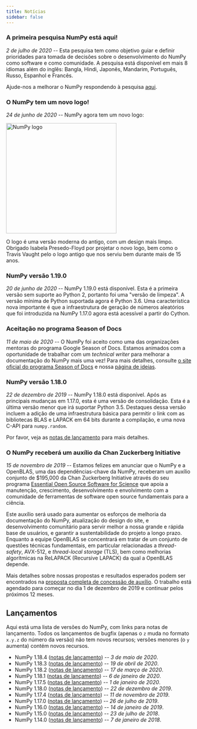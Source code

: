 ```yaml
---
title: Notícias
sidebar: false
---
```



### A primeira pesquisa NumPy está aqui!

_2 de julho de 2020_ -- Esta pesquisa tem como objetivo guiar e definir prioridades para tomada de decisões sobre o desenvolvimento do NumPy como software e como comunidade. A pesquisa está disponível em mais 8 idiomas além do inglês: Bangla, Hindi, Japonês, Mandarim, Português, Russo, Espanhol e Francês.

Ajude-nos a melhorar o NumPy respondendo à pesquisa [aqui](https://umdsurvey.umd.edu/jfe/form/SV_8bJrXjbhXf7saAl).


### O NumPy tem um novo logo!

_24 de junho de 2020_ -- NumPy agora tem um novo logo:

<img src="/images/logos/numpy_logo.svg" alt="NumPy logo" title="The new NumPy logo" width=300>

O logo é uma versão moderna do antigo, com um design mais limpo. Obrigado Isabela Presedo-Floyd por projetar o novo logo, bem como o Travis Vaught pelo o logo antigo que nos serviu bem durante mais de 15 anos.


### NumPy versão 1.19.0

_20 de junho de 2020_ -- NumPy 1.19.0 está disponível. Esta é a primeira versão sem suporte ao Python 2, portanto foi uma "versão de limpeza". A versão mínima de Python suportada agora é Python 3.6. Uma característica nova importante é que a infraestrutura de geração de números aleatórios que foi introduzida na NumPy 1.17.0 agora está acessível a partir do Cython.


### Aceitação no programa Season of Docs

_11 de maio de 2020_ -- O NumPy foi aceito como uma das organizações mentoras do programa Google Season of Docs. Estamos animados com a oportunidade de trabalhar com um *technical writer* para melhorar a documentação do NumPy mais uma vez! Para mais detalhes, consulte [o site oficial do programa Season of Docs](https://developers.google.com/season-of-docs/) e nossa [página de ideias](https://github.com/numpy/numpy/wiki/Google-Season-of-Docs-2020-Project-Ideas).


### NumPy versão 1.18.0

_22 de dezembro de 2019_ -- NumPy 1.18.0 está disponível. Após as principais mudanças em 1.17.0, esta é uma versão de consolidação. Esta é a última versão menor que irá suportar Python 3.5. Destaques dessa versão incluem a adição de uma infraestrutura básica para permitir o link com as bibliotecas BLAS e LAPACK em 64 bits durante a compilação, e uma nova C-API para `numpy.random`.

Por favor, veja as [notas de lançamento](https://github.com/numpy/numpy/releases/tag/v1.18.0) para mais detalhes.


### O NumPy receberá um auxílio da Chan Zuckerberg Initiative

_15 de novembro de 2019_ -- Estamos felizes em anunciar que o NumPy e a OpenBLAS, uma das dependências-chave da NumPy, receberam um auxílio conjunto de $195,000 da Chan Zuckerberg Initiative através do seu programa [Essential Open Source Software for Science](https://chanzuckerberg.com/eoss/) que apoia a manutenção, crescimento, desenvolvimento e envolvimento com a comunidade de ferramentas de software open source fundamentais para a ciência.

Este auxílio será usado para aumentar os esforços de melhoria da documentação do NumPy, atualização do design do site, e desenvolvimento comunitário para servir melhor a nossa grande e rápida base de usuários, e garantir a sustentabilidade do projeto a longo prazo. Enquanto a equipe OpenBLAS se concentrará em tratar de um conjunto de questões técnicas fundamentais, em particular relacionadas a *thread-safety*, AVX-512, e *thread-local storage* (TLS), bem como melhorias algorítmicas na ReLAPACK (Recursive LAPACK) da qual a OpenBLAS depende.

Mais detalhes sobre nossas propostas e resultados esperados podem ser encontrados na [proposta completa de concessão de auxílio](https://figshare.com/articles/Proposal_NumPy_OpenBLAS_for_Chan_Zuckerberg_Initiative_EOSS_2019_round_1/10302167). O trabalho está agendado para começar no dia 1 de dezembro de 2019 e continuar pelos próximos 12 meses.


## Lançamentos

Aqui está uma lista de versões do NumPy, com links para notas de lançamento. Todos os lançamentos de bugfix (apenas o `z` muda no formato `x.y.z` do número da versão) não tem novos recursos; versões menores (o `y` aumenta) contém novos recursos.

- NumPy 1.18.4 ([notas de lançamento](https://github.com/numpy/numpy/releases/tag/v1.18.4)) -- _3 de maio de 2020_.
- NumPy 1.18.3 ([notas de lançamento](https://github.com/numpy/numpy/releases/tag/v1.18.3)) -- _19 de abril de 2020_.
- NumPy 1.18.2 ([notas de lançamento](https://github.com/numpy/numpy/releases/tag/v1.18.2)) -- _17 de março de 2020_.
- NumPy 1.18.1 ([notas de lançamento](https://github.com/numpy/numpy/releases/tag/v1.18.1)) -- _6 de janeiro de 2020_.
- NumPy 1.17.5 ([notas de lançamento](https://github.com/numpy/numpy/releases/tag/v1.17.5)) -- _1 de janeiro de 2020_.
- NumPy 1.18.0 ([notas de lançamento](https://github.com/numpy/numpy/releases/tag/v1.18.0)) -- _22 de dezembro de 2019_.
- NumPy 1.17.4 ([notas de lançamento](https://github.com/numpy/numpy/releases/tag/v1.17.4)) -- _11 de novembro de 2019_.
- NumPy 1.17.0 ([notas de lançamento](https://github.com/numpy/numpy/releases/tag/v1.17.0)) -- _26 de julho de 2019_.
- NumPy 1.16.0 ([notas de lançamento](https://github.com/numpy/numpy/releases/tag/v1.16.0)) -- _14 de janeiro de 2019_.
- NumPy 1.15.0 ([notas de lançamento](https://github.com/numpy/numpy/releases/tag/v1.15.0)) -- _23 de julho de 2018_.
- NumPy 1.14.0 ([notas de lançamento](https://github.com/numpy/numpy/releases/tag/v1.14.0)) -- _7 de janeiro de 2018_.
